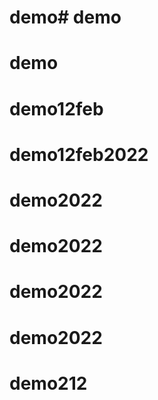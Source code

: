 # demo# demo
# demo
# demo12feb
# demo12feb2022
# demo2022
# demo2022
# demo2022
# demo2022
# demo212
